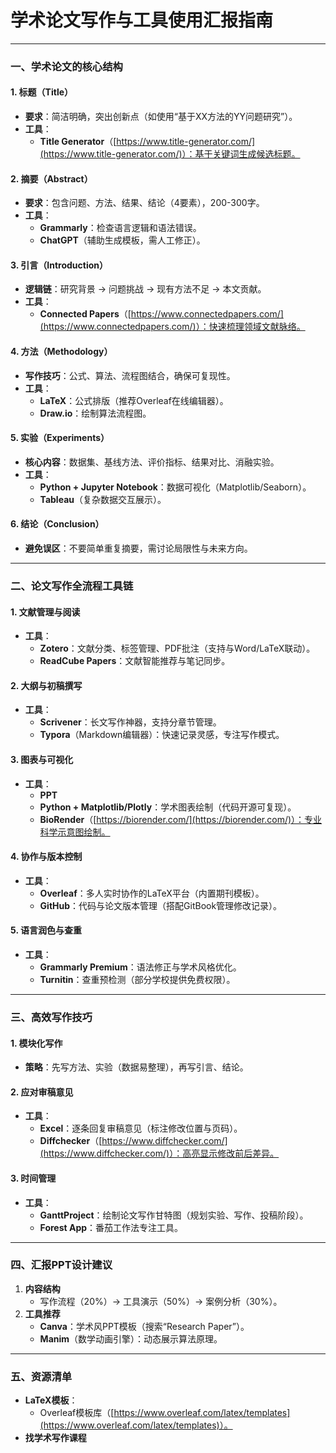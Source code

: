 # **学术论文写作与工具使用汇报指南**

---

### **一、学术论文的核心结构**
#### 1. **标题（Title）**
   - **要求**：简洁明确，突出创新点（如使用“基于XX方法的YY问题研究”）。  
   - **工具**：  
     - **Title Generator**（[https://www.title-generator.com/](https://www.title-generator.com/)）：基于关键词生成候选标题。  

#### 2. **摘要（Abstract）**
   - **要求**：包含问题、方法、结果、结论（4要素），200-300字。  
   - **工具**：  
     - **Grammarly**：检查语言逻辑和语法错误。  
     - **ChatGPT**（辅助生成模板，需人工修正）。  

#### 3. **引言（Introduction）**
   - **逻辑链**：研究背景 → 问题挑战 → 现有方法不足 → 本文贡献。  
   - **工具**：  
     - **Connected Papers**（[https://www.connectedpapers.com/](https://www.connectedpapers.com/)）：快速梳理领域文献脉络。  

#### 4. **方法（Methodology）**
   - **写作技巧**：公式、算法、流程图结合，确保可复现性。  
   - **工具**：  
     - **LaTeX**：公式排版（推荐Overleaf在线编辑器）。  
     - **Draw.io**：绘制算法流程图。  

#### 5. **实验（Experiments）**
   - **核心内容**：数据集、基线方法、评价指标、结果对比、消融实验。  
   - **工具**：  
     - **Python + Jupyter Notebook**：数据可视化（Matplotlib/Seaborn）。  
     - **Tableau**（复杂数据交互展示）。  

#### 6. **结论（Conclusion）**
   - **避免误区**：不要简单重复摘要，需讨论局限性与未来方向。  

---

### **二、论文写作全流程工具链**
#### 1. **文献管理与阅读**
   - **工具**：  
     - **Zotero**：文献分类、标签管理、PDF批注（支持与Word/LaTeX联动）。  
     - **ReadCube Papers**：文献智能推荐与笔记同步。  

#### 2. **大纲与初稿撰写**
   - **工具**：  
     - **Scrivener**：长文写作神器，支持分章节管理。  
     - **Typora**（Markdown编辑器）：快速记录灵感，专注写作模式。  

#### 3. **图表与可视化**
   - **工具**：
     - **PPT**
     - **Python + Matplotlib/Plotly**：学术图表绘制（代码开源可复现）。  
     - **BioRender**（[https://biorender.com/](https://biorender.com/)）：专业科学示意图绘制。  

#### 4. **协作与版本控制**
   - **工具**：  
     - **Overleaf**：多人实时协作的LaTeX平台（内置期刊模板）。  
     - **GitHub**：代码与论文版本管理（搭配GitBook管理修改记录）。  

#### 5. **语言润色与查重**
   - **工具**：  
     - **Grammarly Premium**：语法修正与学术风格优化。  
     - **Turnitin**：查重预检测（部分学校提供免费权限）。  

---

### **三、高效写作技巧**
#### 1. **模块化写作**
   - **策略**：先写方法、实验（数据易整理），再写引言、结论。  
 

#### 2. **应对审稿意见**
   - **工具**：  
     - **Excel**：逐条回复审稿意见（标注修改位置与页码）。  
     - **Diffchecker**（[https://www.diffchecker.com/](https://www.diffchecker.com/)）：高亮显示修改前后差异。  

#### 3. **时间管理**
   - **工具**：  
     - **GanttProject**：绘制论文写作甘特图（规划实验、写作、投稿阶段）。  
     - **Forest App**：番茄工作法专注工具。  

---

### **四、汇报PPT设计建议**
1. **内容结构**  
   - 写作流程（20%）→ 工具演示（50%）→ 案例分析（30%）。  
2. **工具推荐**  
   - **Canva**：学术风PPT模板（搜索“Research Paper”）。  
   - **Manim**（数学动画引擎）：动态展示算法原理。  

---

### **五、资源清单**
- **LaTeX模板**：  
  - Overleaf模板库（[https://www.overleaf.com/latex/templates](https://www.overleaf.com/latex/templates)）。  
- **找学术写作课程**  
 

